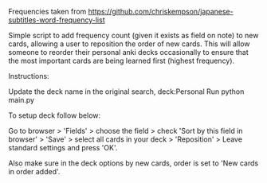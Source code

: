 Frequencies taken from https://github.com/chriskempson/japanese-subtitles-word-frequency-list

Simple script to add frequency count (given it exists as field on note) to new cards, allowing a user to reposition the order of new cards. This will allow someone to reorder their personal anki decks occasionally to ensure that the most important cards are being learned first (highest frequency).

Instructions:

Update the deck name in the original search, deck:Personal
Run python main.py

To setup deck follow below:

Go to browser > 'Fields' > choose the field > check 'Sort by this field in browser' > 'Save' > select all cards in your deck > 'Reposition' > Leave standard settings and press 'OK'.

Also make sure in the deck options by new cards, order is set to 'New cards in order added'.
